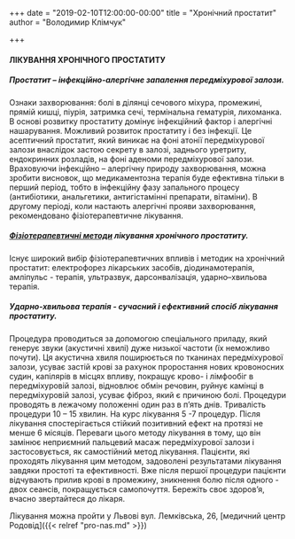 +++
date = "2019-02-10T12:00:00-00:00"
title = "Хронічний простатит"
author = "Володимир Клімчук"

+++


#### ЛІКУВАННЯ ХРОНІЧНОГО ПРОСТАТИТУ

##### Простатит – інфекційно-алергічне запалення передміхурової залози.

Ознаки захворювання: болі в ділянці сечового міхура, промежині, прямій кишці, піурія, затримка сечі, термінальна гематурія, лихоманка. В основі розвитку простатиту домінує інфекційний фактор і алергічні нашарування. Можливий розвиток простатиту і без інфекції. Це асептичний простатит, який виникає на фоні атонії передміхурової залози внаслідок застою секрету в залозі, заднього уретриту, ендокринних розладів, на фоні аденоми передміхурової залози. Враховуючи інфекційно – алергічну природу захворювання, можна зробити висновок, що медикаментозна терапія буде ефективна тільки в перший період, тобто в інфекційну фазу запального процесу (антибіотики, анальгетики, антигістамінні препарати, вітаміни). В другому періоді, коли настають алергічні прояви захворювання, рекомендовано фізіотерапевтичне лікування.

##### [Фізіотерапевтичні методи](https://www.facebook.com/rodovid.center/photos/a.410236529721921/413469469398627/?type=3&__xts__%5B0%5D=68.ARBoI3l0kFBvwlZdeMn0UO_kigN0uACoqsmC2RrN0bNBU6aYvZ2if69Mm7OO_gaPzvt86qMte_nd4GSIN-zyxH1sFog6hF7Y_ccq9z5gc5ybKurMJY0nFRTinwvo0nERzqdNXYg6_eW0eEHW0F9aMHNsuXFrTh8er5jeMk8jta0GlmjSMiJFkqW0RMSwnkzWX_hb2qS8X7nwJN8WDucO1rv0Vmzxx2kExBHZSjmlmO_HhSw0fFveyqfJapHgUCrWz2ScanisYfQiLZiKEoe1bQvdDDda6lA71qwUwzxT3zbJhTC10V2whbR3YoK7fmfX_ISzeLGSe_OZmHeVbsoTHIQ&__tn__=-R) лікування хронічного простатиту.

Існує широкий вибір фізіотерапевтичних впливів і методик на хронічний простатит: електрофорез лікарських засобів, діодинамотерапія, амліпульс - терапія, ультразвук, дарсонвалізація, ударно–хвильова терапія.

##### Ударно-хвильова терапія - сучасний і ефективний спосіб лікування простатиту.

Процедура проводиться за допомогою спеціального приладу, який генерує звуки (акустичні хвилі) дуже низької частоти (їх неможливо почути). Ця акустична хвиля поширюється по тканинах передміхурової залози, усуває застій крові за рахунок проростання нових кровоносних судин, капілярів в місцях впливу, покращує крово- і лімфообіг в передміхуровій залозі, відновлює обмін речовин, руйнує камінці в передміхуровій залозі, усуває фіброз, який є причиною болі. Процедури проводять в лежачому положенні один раз в п’ять днів. Тривалість процедури 10 – 15 хвилин. На курс лікування 5 -7 процедур. Після лікування спостерігається стійкий позитивний ефект на протязі не менше 6 місяців. Переваги цього методу лікування в тому, що він замінює неприємний пальцевий масаж передміхурової залози і застосовується, як самостійний метод лікування. Пацієнти, які проходять лікування цим методом, задоволені результатами лікування завдяки простоті та ефективності. Вже після першої процедури пацієнти відчувають прилив крові в промежину, зникнення болю після одного - двох сеансів, покращується самопочуття. Бережіть своє здоров’я, вчасно звертайтеся до лікаря.

Лікування можна пройти у Львові вул. Лемківська, 26, [медичний центр Родовід]({{< relref "pro-nas.md" >}})

